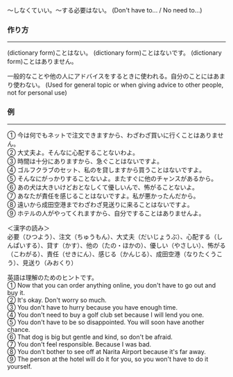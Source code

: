 ～しなくていい。～する必要はない。
(Don't have to... / No need to...)
### 作り方
***
(dictionary form)ことはない。
(dictionary form)ことはないです。
(dictionary form)ことはありません。

一般的なことや他の人にアドバイスをするときに使われる。自分のことにはあまり使わない。
(Used for general topic or when giving advice to other people, not for personal use)
### 例
***
① 今は何でもネットで注文できますから、わざわざ買いに行くことはありません。  
② 大丈夫よ。そんなに心配することないわよ。  
③ 時間は十分にありますから、急ぐことはないですよ。  
④ ゴルフクラブのセット、私のを貸しますから買うことはないですよ。  
⑤ そんなにがっかりすることないよ。またすぐに他のチャンスがあるから。  
⑥ あの犬は大きいけどおとなしくて優しいんで、怖がることないよ。  
⑦ あなたが責任を感じることはないですよ。私が悪かったんだから。  
⑧ 遠いから成田空港までわざわざ見送りに来ることはないですよ。  
⑨ ホテルの人がやってくれますから、自分ですることはありませんよ。  

  
＜漢字の読み＞  
必要（ひつよう）、注文（ちゅうもん）、大丈夫（だいじょうぶ）、心配する（しんぱいする）、貸す（かす）、他の（たの・ほかの）、優しい（やさしい）、怖がる（こわがる）、責任（せきにん）、感じる（かんじる）、成田空港（なりたくうこう）、見送り（みおくり）  
  
英語は理解のためのヒントです。  
① Now that you can order anything online, you don't have to go out and buy it.  
② It's okay. Don't worry so much.  
③ You don't have to hurry because you have enough time.  
④ You don't need to buy a golf club set because I will lend you one.  
⑤ You don't have to be so disappointed. You will soon have another chance.  
⑥ That dog is big but gentle and kind, so don't be afraid.  
⑦ You don't feel responsible. Because I was bad.  
⑧ You don't bother to see off at Narita Airport because it's far away.  
⑨ The person at the hotel will do it for you, so you won't have to do it yourself.